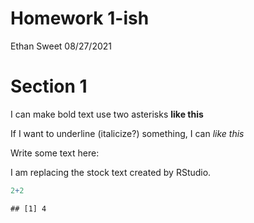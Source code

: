 Homework 1-ish
================
Ethan Sweet
08/27/2021

# Section 1

I can make bold text use two asterisks **like this**

If I want to underline (italicize?) something, I can *like this*

Write some text here:

I am replacing the stock text created by RStudio.

``` r
2+2
```

    ## [1] 4
